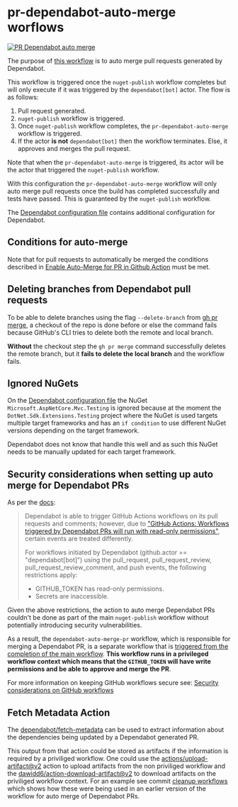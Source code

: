 # pr-dependabot-auto-merge worflows

[![PR Dependabot auto merge](https://github.com/edumserrano/dot-net-sdk-extensions/actions/workflows/pr-dependabot-auto-merge.yml/badge.svg)](https://github.com/edumserrano/dot-net-sdk-extensions/actions/workflows/pr-dependabot-auto-merge.yml)

The purpose of [this workflow](/.github/workflows/pr-dependabot-auto-merge.yml) is to auto merge pull requests generated by Dependabot.

This workflow is triggered once the `nuget-publish` workflow completes but will only execute if it was triggered by the `dependabot[bot]` actor. The flow is as follows:

1) Pull request generated.
2) `nuget-publish` workflow is triggered.
3) Once `nuget-publish` workflow completes, the `pr-dependabot-auto-merge` workflow is triggered.
4) If the actor **is not** `dependabot[bot]` then the workflow terminates. Else, it approves and merges the pull request.

Note that when the `pr-dependabot-auto-merge` is triggered, its actor will be the actor that triggered the `nuget-publish` workflow.

With this configuration the `pr-dependabot-auto-merge` workflow will only auto merge pull requests once the build has completed successfully and tests have passed. This is guaranteed by the `nuget-publish` workflow.

The [Dependabot configuration file](/.github/dependabot.yml) contains additional configuration for Dependabot.

## Conditions for auto-merge

Note that for pull requests to automatically be merged the conditions described in [Enable Auto-Merge for PR in Github Action](https://github.com/cli/cli/discussions/3660) must be met.

## Deleting branches from Dependabot pull requests

To be able to delete branches using the flag `--delete-branch` from [gh pr merge](https://cli.github.com/manual/gh_pr_merge), a checkout of the repo is done before or else the command fails because GitHub's CLI tries to delete both the remote and local branch.

**Without** the checkout step the `gh pr merge` command successfully deletes the remote branch, but it **fails to delete the local branch** and the workflow fails.

## Ignored NuGets

On the [Dependabot configuration file](/.github/dependabot.yml) the NuGet `Microsoft.AspNetCore.Mvc.Testing` is ignored because at the moment the `DotNet.Sdk.Extensions.Testing` project where the NuGet is used targets multiple target frameworks and has an `if condition` to use different NuGet versions depending on the target framework.

Dependabot does not know that handle this well and as such this NuGet needs to be manually updated for each target framework.

## Security considerations when setting up auto merge for Dependabot PRs

As per the [docs](https://docs.github.com/en/code-security/supply-chain-security/keeping-your-dependencies-updated-automatically/automating-dependabot-with-github-actions#responding-to-events):

> Dependabot is able to trigger GitHub Actions workflows on its pull requests and comments; however, due to ["GitHub Actions: Workflows triggered by Dependabot PRs will run with read-only permissions"](https://github.blog/changelog/2021-02-19-github-actions-workflows-triggered-by-dependabot-prs-will-run-with-read-only-permissions/), certain events are treated differently.
>
> For workflows initiated by Dependabot (github.actor == "dependabot[bot]") using the pull_request, pull_request_review, pull_request_review_comment, and push events, the following restrictions apply:
>
> - GITHUB_TOKEN has read-only permissions.
> - Secrets are inaccessible.
>

Given the above restrictions, the action to auto merge Dependabot PRs couldn't be done as part of the main `nuget-publish` workflow without potentially introducing security vulnerabilities.

As a result, the `dependabot-auto-merge-pr` workflow, which is responsible for merging a Dependabot PR, is a separate workflow that is [triggered from the completion of the main workflow](https://docs.github.com/en/actions/reference/events-that-trigger-workflows#workflow_run). **This workflow runs in a privileged workflow context which means that the `GITHUB_TOKEN` will have write permissions and be able to approve and merge the PR**.

For more information on keeping GitHub workflows secure see: [Security considerations on GitHub workflows](/docs/dev-notes/workflows/security-considerations.md)

## Fetch Metadata Action

The [dependabot/fetch-metadata](https://github.com/dependabot/fetch-metadata) can be used to extract information about the dependencies being updated by a Dependabot generated PR.

This output from that action could be stored as artifacts if the information is required by a priviliged workflow. One could use the [actions/upload-artifact@v2](https://github.com/actions/upload-artifact) action to upload artifacts from the non priviliged workflow and the [dawidd6/action-download-artifact@v2](https://github.com/dawidd6/action-download-artifact) to download artifacts on the priviliged workflow context. For an example see commit [cleanup workflows](https://github.com/edumserrano/dot-net-sdk-extensions/commit/fffb5dea150f5cbc94fc413f559f47eda2886329) which shows how these were being used in an earlier version of the workflow for auto merge of Dependabot PRs.
